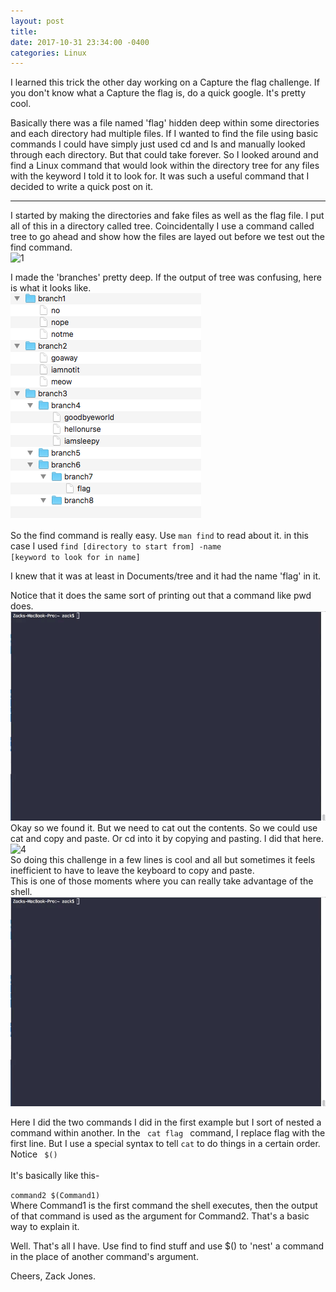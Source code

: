 ```yaml
--- 
layout: post 
title: 
date: 2017-10-31 23:34:00 -0400 
categories: Linux 
---
```


I learned this trick the other day working on a Capture the flag challenge. If you don't know what a Capture the flag is, do a quick google. It's pretty cool. 

Basically there was a file named 'flag' hidden deep within some directories and each directory had multiple files. If I wanted to find the file using basic commands I could have simply just used cd and ls and manually looked through each directory. But that could take forever. So I looked around and find a Linux command that would look within the directory tree for any files with the keyword I told it to look for. It was such a useful command that I decided to write a quick post on it. 

---
I started by making the directories and fake files as well as the flag file. I put all of this in a directory called tree. Coincidentally I use a command called tree to go ahead and show how the files are layed out before we test out the find command.  
![1](/assets/img/find/1.gif)  

I made the 'branches' pretty deep. If the output of tree was confusing, here is what it looks like.   
![2](/assets/img/find/2.png)  

So the find command is really easy. Use <code>man find</code> to read about it. in this case I used <code>find [directory to start from] -name [keyword to look for in name]</code>  

I knew that it was at least in Documents/tree and it had the name 'flag' in it.   

Notice that it does the same sort of printing out that a command like pwd does.   
![3](/assets/img/find/3.gif)  
Okay so we found it. But we need to cat out the contents. So we could use cat and copy and paste. Or cd into it by copying and pasting. I did that here.   
![4](/assets/img/find/4.gif)  
So doing this challenge in a few lines is cool and all but sometimes it feels inefficient to have to leave the keyboard to copy and paste.    
This is one of those moments where you can really take advantage of the shell.  
![5](/assets/img/find/5.gif)  
  
Here I did the two commands I did in the first example but I sort of nested a command within another. In the <code> cat flag </code> command, I replace flag with the first line. But I use a special syntax to tell <code>cat</code> to do things in a certain order. Notice <code> $() </code>   
It's basically like this-   

<code>command2 $(Command1)</code>    
Where Command1 is the first command the shell executes, then the output of that command is used as the argument for Command2. That's a basic way to explain it.  

Well. That's all I have. Use find to find stuff and use $() to 'nest' a command in the place of another command's argument. 




  





Cheers, 
Zack Jones.



